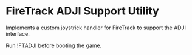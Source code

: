 FireTrack ADJI Support Utility
==============================

Implements a custom joystrick handler for FireTrack to support the ADJI interface.

Run !FTADJI before booting the game.